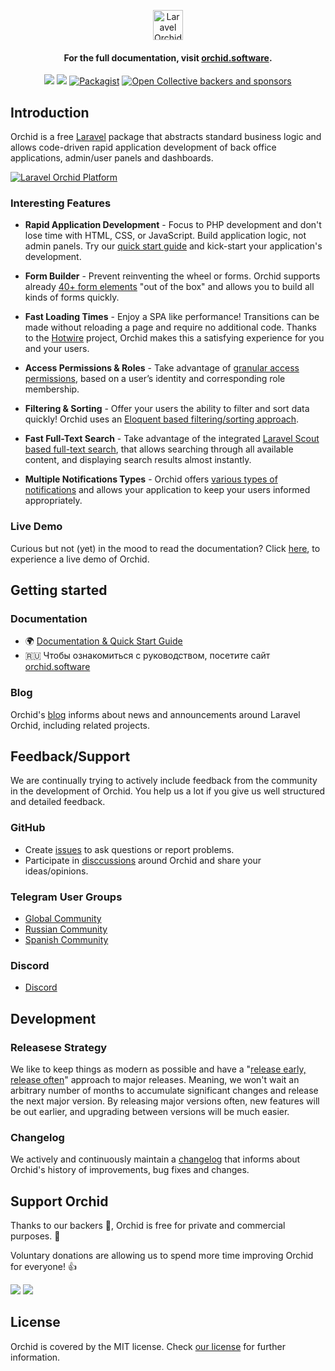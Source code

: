 <p align="center"> 
 <a href="https://orchid.software/"><img src="https://orchid.software/img/logo-laravel-style.svg" alt="Laravel Orchid" height="48"></a>
</p>


<h4 align="center">For the full documentation, visit <a href="http://orchid.software">orchid.software</a>.</h4>

<p align="center">
<a href="https://github.com/orchidsoftware/platform/actions"><img src="https://github.com/orchidsoftware/platform/workflows/Tests/badge.svg"></a>
<a href="https://codecov.io/gh/orchidsoftware/platform"><img src="https://codecov.io/gh/orchidsoftware/platform/branch/master/graph/badge.svg" /></a>
<a href="https://packagist.org/packages/orchid/platform"><img alt="Packagist" src="https://img.shields.io/packagist/dt/orchid/platform.svg"></a>
<a href="https://opencollective.com/orchid"><img src="https://img.shields.io/opencollective/all/orchid" alt="Open Collective backers and sponsors"></a>
</p>

## Introduction

Orchid is a free [Laravel](https://laravel.com) package that abstracts standard business logic and allows code-driven rapid application development of back office applications, admin/user panels and dashboards.

<a href="https://raw.githubusercontent.com/orchidsoftware/platform/master/.github/IMAGES/promo-full.png">
  <img src="https://raw.githubusercontent.com/orchidsoftware/platform/master/.github/IMAGES/promo-full.png" alt="Laravel Orchid Platform" align="center" />
</a>

### Interesting Features

- **Rapid Application Development** - Focus to PHP development and don't lose time with HTML, CSS, or JavaScript. Build application logic, not admin panels. Try our [quick start guide](https://orchid.software/en/docs/quickstart/) and kick-start your application's development.

- **Form Builder** - Prevent reinventing the wheel or forms. Orchid supports already [40+ form elements](https://orchid.software/en/docs/field/) "out of the box" and allows you to build all kinds of forms quickly.

- **Fast Loading Times** - Enjoy a SPA like performance! Transitions can be made without reloading a page and require no additional code. Thanks to the [Hotwire](https://hotwire.dev/) project, Orchid makes this a satisfying experience for you and your users.

- **Access Permissions & Roles** - Take advantage of [granular access permissions](https://orchid.software/en/docs/access/), based on a user’s identity and corresponding role membership.

- **Filtering & Sorting** - Offer your users the ability to filter and sort data quickly! Orchid uses an [Eloquent based filtering/sorting approach](https://orchid.software/en/docs/quickstart-sort-filter-table/).

- **Fast Full-Text Search** - Take advantage of the integrated [Laravel Scout based full-text search](https://orchid.software/en/docs/global-search/), that allows searching through all available content, and displaying search results almost instantly.

- **Multiple Notifications Types** - Orchid offers [various types of notifications](https://orchid.software/en/docs/alert/) and allows your application to keep your users informed appropriately.


 ### Live Demo
 
Curious but not (yet) in the mood to read the documentation? Click [here](https://demo.orchid.software/login), to experience a live demo of Orchid.


## Getting started

### Documentation

* 🌍 [Documentation & Quick Start Guide](https://orchid.software/en/docs)
* 🇷🇺 Чтобы ознакомиться с руководством, посетите сайт [orchid.software](https://orchid.software/ru/docs)

### Blog

Orchid's [blog](https://blog.orchid.software/) informs about news and announcements around Laravel Orchid, including related projects.

## Feedback/Support

We are continually trying to actively include feedback from the community in the development of Orchid. You help us a lot if you give us well structured and detailed feedback.

### GitHub

* Create [issues](https://github.com/orchidsoftware/platform/issues) to ask questions or report problems.
* Participate in [disccussions](https://github.com/orchidsoftware/platform/discussions) around Orchid and share your ideas/opinions.

### Telegram User Groups

* [Global Community](https://t.me/orchid_community)
* [Russian Community](https://t.me/orchid_russian_community)
* [Spanish Community](https://t.me/esLaravelOrchid)

### Discord
 
* [Discord](https://discord.gg/NxXhSHa5tq)

## Development

### Releasese Strategy

We like to keep things as modern as possible and have a "[release early, release often](https://en.wikipedia.org/wiki/Release_early,_release_often)" approach to major releases. Meaning, we won't wait an arbitrary number of months to accumulate significant changes and release the next major version. By releasing major versions often, new features will be out earlier, and upgrading between versions will be much easier.

### Changelog

We actively and continuously maintain a [changelog](CHANGELOG.md) that informs about Orchid's history of improvements, bug fixes and changes.

## Support Orchid

Thanks to our backers 🙏, Orchid is free for private and commercial purposes. 🎉

Voluntary donations are allowing us to spend more time improving Orchid for everyone! 👍

<a href="https://opencollective.com/orchid#backers" target="_blank"><img src="https://opencollective.com/orchid/sponsors.svg?width=838"></a>
<a href="https://opencollective.com/orchid#backers" target="_blank"><img src="https://opencollective.com/orchid/backers.svg?width=838"></a>

## License

Orchid is covered by the MIT license. Check [our license](LICENSE) for further information.
